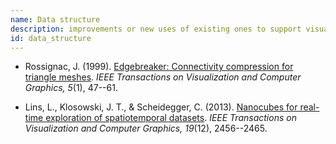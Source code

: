 ```yaml
---
name: Data structure
description: improvements or new uses of existing ones to support visualization
id: data_structure
---
```


- Rossignac, J. (1999). [Edgebreaker: Connectivity compression for triangle meshes](http://doi.ieeecomputersociety.org/10.1109/2945.764870). *IEEE Transactions on Visualization and Computer Graphics, 5*(1), 47--61.

- Lins, L., Klosowski, J. T., & Scheidegger, C. (2013). [Nanocubes for real-time exploration of spatiotemporal datasets](https://ieeexplore.ieee.org/document/6634137). *IEEE Transactions on Visualization and Computer Graphics, 19*(12), 2456--2465.